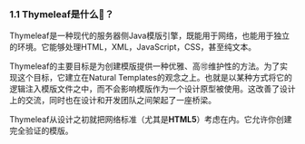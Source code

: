 ### 1.1 Thymeleaf是什么🤔？

Thymeleaf是一种现代的服务器侧Java模版引擎，既能用于网络，也能用于独立的环境。它能够处理HTML，XML，JavaScript，CSS，甚至纯文本。

Thymeleaf的主要目标是为创建模版提供一种优雅、高🉑️维护性的方法。为了实现这个目标，它建立在Natural Templates的观念之上。也就是以某种方式将它的逻辑注入模版文件之中，而不会影响模版作为一个设计原型被使用。这改善了设计上的交流，同时也在设计和开发团队之间架起了一座桥梁。

Thymeleaf从设计之初就把网络标准（尤其是**HTML5**）考虑在内。它允许你创建完全验证的模版。